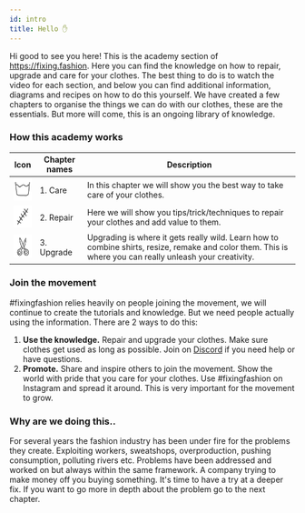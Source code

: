 ```yaml
---
id: intro
title: Hello ✋
---
```


Hi good to see you here! This is the academy section of https://fixing.fashion. Here you can find the knowledge on how to repair, upgrade and care for your clothes. The best thing to do is to watch the video for each section, and below you can find additional information, diagrams and recipes on how to do this yourself. We have created a few chapters to organise the things we can do with our clothes, these are the essentials. But more will come, this is an ongoing library of knowledge.



### How this academy works
| Icon |      Chapter names    | Description |
|--------------------|--------------------|---------------------|
|<img src="../assets/icons/chapter_care.png" width="40" height="40"/>| 1. Care   | In this chapter we will show you the best way to take care of your clothes.              |
|<img src="../assets/icons/chapter_repair.png" width="40" height="40"/>| 2. Repair | Here we will show you tips/trick/techniques to repair your clothes and add value to them.               |
|<img src="../assets/icons/chapter_upgrade.png" width="40" height="40"/>| 3. Upgrade| Upgrading is where it gets really wild. Learn how to combine shirts, resize, remake and color them. This is where you can really unleash your creativity.                |




### Join the movement

#fixingfashion relies heavily on people joining the movement, we will continue to create the tutorials and knowledge. But we need people actually using the information. There are 2 ways to do this:
1. **Use the knowledge.** Repair and upgrade your clothes. Make sure clothes get used as long as possible. Join on [Discord](https://discord.com/invite/cGZ5hKP) if you need help or have questions.
2. **Promote.** Share and inspire others to join the movement. Show the world with pride that you care for your clothes. Use #fixingfashion on Instagram and spread it around. This is very important for the movement to grow.


### Why are we doing this..
For several years the fashion industry has been under fire for the problems they create. Exploiting workers, sweatshops, overproduction, pushing consumption, polluting rivers etc. Problems have been addressed and worked on but always within the same framework. A company trying to make money off you buying something. It's time to have a try at a deeper fix. If you want to go more in depth about the problem go to the next chapter.
